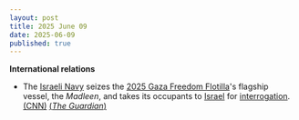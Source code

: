 ```yaml
---
layout: post
title: 2025 June 09
date: 2025-06-09
published: true
---
```



**International relations**

* The [Israeli Navy](https://en.wikipedia.org/wiki/Israeli_Navy "Israeli Navy") seizes the [2025 Gaza Freedom Flotilla](https://en.wikipedia.org/wiki/2025_Gaza_Freedom_Flotilla "2025 Gaza Freedom Flotilla")'s flagship vessel, the *Madleen*, and takes its occupants to [Israel](https://en.wikipedia.org/wiki/Israel "Israel") for [interrogation](https://en.wikipedia.org/wiki/Interrogation "Interrogation"). [(CNN)](https://edition.cnn.com/2025/06/08/middleeast/freedom-flotilla-gaza-aid-ship-thunberg-intl-hnk) [(*The Guardian*)](https://www.theguardian.com/world/live/2025/jun/09/live-israel-gaza-aid-ship-madleen-freedom-flotilla-coalition-greta-thunberg?filterKeyEvents=false&page=with%3Ablock-68462bda8f08d8006b374b1b#block-68462bda8f08d8006b374b1b)

